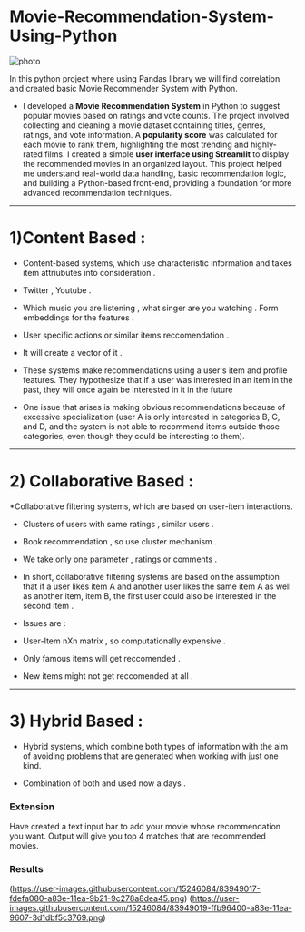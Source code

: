 # Movie-Recommendation-System-Using-Python
![photo](https://www.google.com/url?sa=i&url=https%3A%2F%2Fgithub.com%2Fgouravdidwania%2FMovie-Recommendation-System&psig=AOvVaw1ov1ZdKdzSfKnEHkHwY9Br&ust=1755445719710000&source=images&cd=vfe&opi=89978449&ved=0CBIQjRxqFwoTCKj504bXj48DFQAAAAAdAAAAABAL)


 In this python project where using Pandas library we will find correlation and created basic Movie Recommender System with Python.

* I developed a **Movie Recommendation System** in Python to suggest popular movies based on ratings and vote counts. The project involved collecting and cleaning a movie dataset containing titles, genres, ratings, and vote information. A **popularity score** was calculated for each movie to rank them, highlighting the most trending and highly-rated films. I created a simple **user interface using Streamlit** to display the recommended movies in an organized layout. This project helped me understand real-world data handling, basic recommendation logic, and building a Python-based front-end, providing a foundation for more advanced recommendation techniques.
__________________
# 1)Content Based :
* Content-based systems, which use characteristic information and takes item attriubutes into consideration .

* Twitter , Youtube .

* Which music you are listening , what singer are you watching . Form embeddings for the features .

* User specific actions or similar items reccomendation .

* It will create a vector of it .

* These systems make recommendations using a user's item and profile features. They hypothesize that if a user was interested in an item in the past, they will once again be interested in it in the future

* One issue that arises is making obvious recommendations because of excessive specialization (user A is only interested in categories B, C, and D, and the system is not able to recommend items outside those categories, even though they could be interesting to them).
__________________
# 2) Collaborative Based :
*Collaborative filtering systems, which are based on user-item interactions.

* Clusters of users with same ratings , similar users .

* Book recommendation , so use cluster mechanism .

* We take only one parameter , ratings or comments .

* In short, collaborative filtering systems are based on the assumption that if a user likes item A and another user likes the same item A as well as another item, item B, the first user could also be interested in the second item .

* Issues are :

* User-Item nXn matrix , so computationally expensive .

* Only famous items will get reccomended .

* New items might not get reccomended at all .
_______________
# 3) Hybrid Based :
* Hybrid systems, which combine both types of information with the aim of avoiding problems that are generated when working with just one kind.

* Combination of both and used now a days .
### Extension
Have created a text input bar to add your movie whose recommendation you want. Output will give you top 4 matches that are recommended movies.

### Results
(https://user-images.githubusercontent.com/15246084/83949017-fdefa080-a83e-11ea-9b21-9c278a8dea45.png)
(https://user-images.githubusercontent.com/15246084/83949019-ffb96400-a83e-11ea-9607-3d1dbf5c3769.png)
